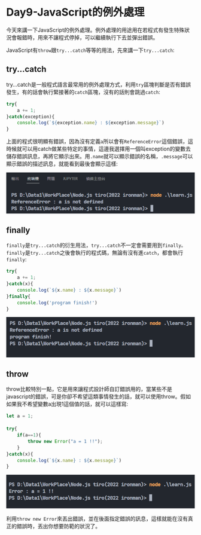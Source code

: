 # Day9-JavaScript的例外處理

今天來講一下JavaScript的例外處理。例外處理的用途用在若程式有發生特殊狀況會報錯時，用來不讓程式停掉，可以繼續執行下去並彈出錯誤。

JavaScript有`throw`跟`try...catch`等等的用法，先來講一下`try...catch`:

## try...catch

try...catch是一般程式語言最常用的例外處理方式，利用`try`區塊判斷是否有錯誤發生，有的話會執行緊接著的`catch`區塊，沒有的話則會跳過`catch`:

```javascript
try{
    a += 1;
}catch(exception){
    console.log(`${exception.name} : ${exception.message}`)
}
```

上面的程式很明顯有錯誤，因為沒有定義`a`所以會有`ReferenceError`這個錯誤，這時候就可以用catch做某些特定的事情，這邊我選擇用一個叫exception的變數去儲存錯誤訊息，再將它顯示出來。用`.name`就可以顯示錯誤的名稱，`.message`可以顯示錯誤的描述訊息，就能看到最後會顯示這樣:

![Day9-01](./img/Day9/01.png)

## finally

`finally`是`try...catch`的衍生用法，`try...catch`不一定會需要用到`finally。finally`是`try...catch`之後會執行的程式碼，無論有沒有進`catch`，都會執行`finally`:

```javascript
try{
    a += 1;
}catch(x){
    console.log(`${x.name} : ${x.message}`)
}finally{
    console.log('program finish!')
}
```

![Day9-02](./img/Day9/02.png)

## throw

throw比較特別一點，它是用來讓程式設計師自訂錯誤用的，當某些不是javascript的錯誤，可是你卻不希望這類事情發生的話，就可以使用throw。假如如果我不希望變數a出現1這個值的話，就可以這樣寫:

```javascript
let a = 1;

try{
    if(a==1){
        throw new Error("a = 1 !!");
    }
}catch(x){
    console.log(`${x.name} : ${x.message}`)
}
```

![Day9-03](./img/Day9/03.png)

利用`throw new Error`來丟出錯誤，並在後面指定錯誤的訊息，這樣就能在沒有真正的錯誤時，丟出你想要防範的狀況了。